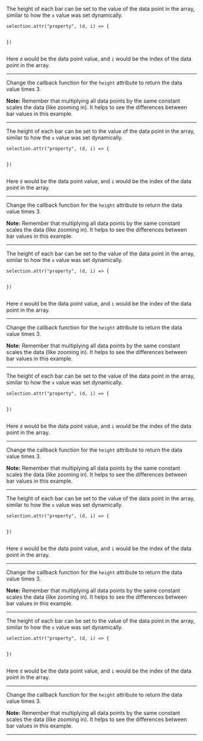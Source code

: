 <div class="challenge-instructions data-visualization-with-d3"><div><section id="description">
<p>The height of each bar can be set to the value of the data point in the array, similar to how the <code>x</code> value was set dynamically.</p>
<pre class="language-js" tabindex="0"><code class="language-js">selection<span class="token punctuation">.</span><span class="token function">attr</span><span class="token punctuation">(</span><span class="token string">"property"</span><span class="token punctuation">,</span> <span class="token punctuation">(</span><span class="token parameter">d<span class="token punctuation">,</span> i</span><span class="token punctuation">)</span> <span class="token operator">=&gt;</span> <span class="token punctuation">{</span>

<span class="token punctuation">}</span><span class="token punctuation">)</span>
</code></pre>
<p>Here <code>d</code> would be the data point value, and <code>i</code> would be the index of the data point in the array.</p>
</section></div><hr/><div><section id="instructions">
<p>Change the callback function for the <code>height</code> attribute to return the data value times 3.</p>
<p><strong>Note:</strong> Remember that multiplying all data points by the same constant scales the data (like zooming in). It helps to see the differences between bar values in this example.</p>
</section></div><hr/></div><div class="challenge-instructions data-visualization-with-d3"><div><section id="description">
<p>The height of each bar can be set to the value of the data point in the array, similar to how the <code>x</code> value was set dynamically.</p>
<pre class="language-js" tabindex="0"><code class="language-js">selection<span class="token punctuation">.</span><span class="token function">attr</span><span class="token punctuation">(</span><span class="token string">"property"</span><span class="token punctuation">,</span> <span class="token punctuation">(</span><span class="token parameter">d<span class="token punctuation">,</span> i</span><span class="token punctuation">)</span> <span class="token operator">=&gt;</span> <span class="token punctuation">{</span>

<span class="token punctuation">}</span><span class="token punctuation">)</span>
</code></pre>
<p>Here <code>d</code> would be the data point value, and <code>i</code> would be the index of the data point in the array.</p>
</section></div><hr/><div><section id="instructions">
<p>Change the callback function for the <code>height</code> attribute to return the data value times 3.</p>
<p><strong>Note:</strong> Remember that multiplying all data points by the same constant scales the data (like zooming in). It helps to see the differences between bar values in this example.</p>
</section></div><hr/></div><div class="challenge-instructions data-visualization-with-d3"><div><section id="description">
<p>The height of each bar can be set to the value of the data point in the array, similar to how the <code>x</code> value was set dynamically.</p>
<pre class="language-js" tabindex="0"><code class="language-js">selection<span class="token punctuation">.</span><span class="token function">attr</span><span class="token punctuation">(</span><span class="token string">"property"</span><span class="token punctuation">,</span> <span class="token punctuation">(</span><span class="token parameter">d<span class="token punctuation">,</span> i</span><span class="token punctuation">)</span> <span class="token operator">=&gt;</span> <span class="token punctuation">{</span>

<span class="token punctuation">}</span><span class="token punctuation">)</span>
</code></pre>
<p>Here <code>d</code> would be the data point value, and <code>i</code> would be the index of the data point in the array.</p>
</section></div><hr/><div><section id="instructions">
<p>Change the callback function for the <code>height</code> attribute to return the data value times 3.</p>
<p><strong>Note:</strong> Remember that multiplying all data points by the same constant scales the data (like zooming in). It helps to see the differences between bar values in this example.</p>
</section></div><hr/></div><div class="challenge-instructions data-visualization-with-d3"><div><section id="description">
<p>The height of each bar can be set to the value of the data point in the array, similar to how the <code>x</code> value was set dynamically.</p>
<pre class="language-js" tabindex="0"><code class="language-js">selection<span class="token punctuation">.</span><span class="token function">attr</span><span class="token punctuation">(</span><span class="token string">"property"</span><span class="token punctuation">,</span> <span class="token punctuation">(</span><span class="token parameter">d<span class="token punctuation">,</span> i</span><span class="token punctuation">)</span> <span class="token operator">=&gt;</span> <span class="token punctuation">{</span>

<span class="token punctuation">}</span><span class="token punctuation">)</span>
</code></pre>
<p>Here <code>d</code> would be the data point value, and <code>i</code> would be the index of the data point in the array.</p>
</section></div><hr/><div><section id="instructions">
<p>Change the callback function for the <code>height</code> attribute to return the data value times 3.</p>
<p><strong>Note:</strong> Remember that multiplying all data points by the same constant scales the data (like zooming in). It helps to see the differences between bar values in this example.</p>
</section></div><hr/></div><div class="challenge-instructions data-visualization-with-d3"><div><section id="description">
<p>The height of each bar can be set to the value of the data point in the array, similar to how the <code>x</code> value was set dynamically.</p>
<pre class="language-js" tabindex="0"><code class="language-js">selection<span class="token punctuation">.</span><span class="token function">attr</span><span class="token punctuation">(</span><span class="token string">"property"</span><span class="token punctuation">,</span> <span class="token punctuation">(</span><span class="token parameter">d<span class="token punctuation">,</span> i</span><span class="token punctuation">)</span> <span class="token operator">=&gt;</span> <span class="token punctuation">{</span>

<span class="token punctuation">}</span><span class="token punctuation">)</span>
</code></pre>
<p>Here <code>d</code> would be the data point value, and <code>i</code> would be the index of the data point in the array.</p>
</section></div><hr/><div><section id="instructions">
<p>Change the callback function for the <code>height</code> attribute to return the data value times 3.</p>
<p><strong>Note:</strong> Remember that multiplying all data points by the same constant scales the data (like zooming in). It helps to see the differences between bar values in this example.</p>
</section></div><hr/></div><div class="challenge-instructions data-visualization-with-d3"><div><section id="description">
<p>The height of each bar can be set to the value of the data point in the array, similar to how the <code>x</code> value was set dynamically.</p>
<pre class="language-js" tabindex="0"><code class="language-js">selection<span class="token punctuation">.</span><span class="token function">attr</span><span class="token punctuation">(</span><span class="token string">"property"</span><span class="token punctuation">,</span> <span class="token punctuation">(</span><span class="token parameter">d<span class="token punctuation">,</span> i</span><span class="token punctuation">)</span> <span class="token operator">=&gt;</span> <span class="token punctuation">{</span>

<span class="token punctuation">}</span><span class="token punctuation">)</span>
</code></pre>
<p>Here <code>d</code> would be the data point value, and <code>i</code> would be the index of the data point in the array.</p>
</section></div><hr/><div><section id="instructions">
<p>Change the callback function for the <code>height</code> attribute to return the data value times 3.</p>
<p><strong>Note:</strong> Remember that multiplying all data points by the same constant scales the data (like zooming in). It helps to see the differences between bar values in this example.</p>
</section></div><hr/></div>